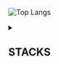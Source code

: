 ![Top Langs](https://github-readme-stats.vercel.app/api/top-langs/?username=ben020410&theme=transparent&layout=compact&hide=Jupyter%20Notebook&langs_count=10)

<details>
  <summary><h2>STACKS</h2></summary>
  
  <h4> 💻 Languages </h4>
  <img src="https://img.shields.io/badge/C-%2300599C.svg?style=flat-square&logo=c&logoColor=white">
  <img src="https://img.shields.io/badge/MATLAB-0076A8?style=flat-square&logo=ardour&logoColor=DC8822">
  <img src="https://img.shields.io/badge/-Arduino-00979D?style=flat-square&logo=Arduino&logoColor=white">
  <img src="https://img.shields.io/badge/Python-3670A0?style=flat-square&logo=python&logoColor=ffdd54">
  <img src="https://img.shields.io/badge/SQL(Oracle)-F80000?style=flat-square&logo=oracle&logoColor=white">
  <br>
  <img src="https://img.shields.io/badge/Javascript-%23323330.svg?style=flat-square&logo=javascript&logoColor=FFC928">
  <img src="https://img.shields.io/badge/HTML-E33F10?style=flat-square&logo=html5&logoColor=white">
  <img src="https://img.shields.io/badge/CSS-264DE4?&style=flat-square&logo=css3&logoColor=white">

  <h4> 📚 Frameworks, Platforms and Libraries </h4>
  <img src="https://img.shields.io/badge/Node.js-43853D?style=flat-square&logo=node.js&logoColor=white">
  <img src="https://img.shields.io/badge/Express.js-404D59?style=flat-square&logo=express">
  <br>
  <img src="https://img.shields.io/badge/CUDA-000000.svg?style=flat-square&logo=nVIDIA&logoColor=green">
  <img src="https://img.shields.io/badge/Tableau-032D60?style=flat-square&logo=Tableau&logoColor=white">

  <h4> ☁️ Cloud </h4>
  <img src="https://img.shields.io/badge/AWS-FF9900.svg?style=flat-square&logo=amazonwebservices&logoColor=252F3E">
  <img src="https://img.shields.io/badge/Cloudflare-F38020?style=flat-square&logo=Cloudflare&logoColor=white">

  <h4> 🎨 Design </h4>
  <img src="https://img.shields.io/badge/Adobe%20Illustrator-FE9900?style=flat-square&logo=adobe%20illustrator&logoColor=330000">
  <img src="https://img.shields.io/badge/Adobe%20InDesign-F43C8D?style=flat-square&logo=adobeindesign&logoColor=2E0013">
  <img src="https://img.shields.io/badge/Adobe%20Photoshop-2FA3F7?style=flat-square&logo=adobe%20photoshop&logoColor=001D34">

  <h4> ⚙️ Modeling </h4>
  <img src="https://img.shields.io/badge/SolidWorks-E31818?style=flat-square&logo=dassaultsystemes&logoColor=white">

  <h4> 📂 Version Control </h4>
  <img src="https://img.shields.io/badge/git-%23F05033.svg?style=flat-square&logo=git&logoColor=white">
  <img src="https://img.shields.io/badge/GitHub-%23121011.svg?style=flat-square&logo=github&logoColor=white">

</details>
